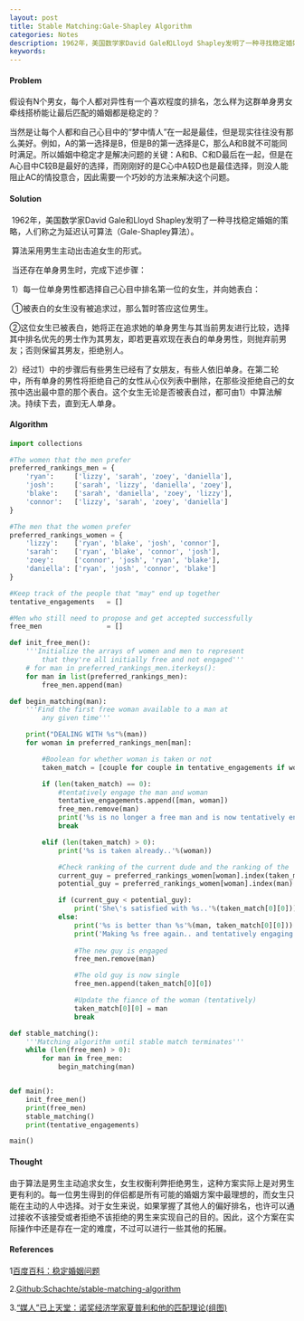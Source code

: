 ```yaml
---
layout: post
title: Stable Matching:Gale-Shapley Algorithm
categories: Notes
description: 1962年，美国数学家David Gale和Lloyd Shapley发明了一种寻找稳定婚姻的策略，人们称之为延迟认可算法（Gale-Shapley算法）
keywords: 
---
```


#### Problem

​	假设有N个男女，每个人都对异性有一个喜欢程度的排名，怎么样为这群单身男女牵线搭桥能让最后匹配的婚姻都是稳定的？

​	当然是让每个人都和自己心目中的“梦中情人”在一起是最佳，但是现实往往没有那么美好。例如，A的第一选择是B，但是B的第一选择是C，那么A和B就不可能同时满足。所以婚姻中稳定才是解决问题的关键：A和B、C和D最后在一起，但是在A心目中C较B是最好的选择，而刚刚好的是C心中A较D也是最佳选择，则没人能阻止AC的情投意合，因此需要一个巧妙的方法来解决这个问题。

#### Solution

​	1962年，美国数学家David Gale和Lloyd Shapley发明了一种寻找稳定婚姻的策略，人们称之为延迟认可算法（Gale-Shapley算法）。

​	算法采用男生主动出击追女生的形式。

​	当还存在单身男生时，完成下述步骤：

​	1）每一位单身男性都选择自己心目中排名第一位的女生，并向她表白：

​	①被表白的女生没有被追求过，那么暂时答应这位男生。

​	②这位女生已被表白，她将正在追求她的单身男生与其当前男友进行比较，选择其中排名优先的男士作为其男友，即若更喜欢现在表白的单身男性，则抛弃前男友；否则保留其男友，拒绝别人。

​	2）经过1）中的步骤后有些男生已经有了女朋友，有些人依旧单身。在第二轮中，所有单身的男性将拒绝自己的女性从心仪列表中删除，在那些没拒绝自己的女孩中选出最中意的那个表白。这个女生无论是否被表白过，都可由1）中算法解决。持续下去，直到无人单身。

#### Algorithm

~~~python
import collections

#The women that the men prefer
preferred_rankings_men = {
	'ryan': 	['lizzy', 'sarah', 'zoey', 'daniella'],
	'josh': 	['sarah', 'lizzy', 'daniella', 'zoey'],
	'blake': 	['sarah', 'daniella', 'zoey', 'lizzy'],
	'connor': 	['lizzy', 'sarah', 'zoey', 'daniella']
}

#The men that the women prefer
preferred_rankings_women = {
	'lizzy': 	['ryan', 'blake', 'josh', 'connor'],
	'sarah': 	['ryan', 'blake', 'connor', 'josh'],
	'zoey':  	['connor', 'josh', 'ryan', 'blake'],
	'daniella':	['ryan', 'josh', 'connor', 'blake'] 
}

#Keep track of the people that "may" end up together
tentative_engagements 	= []

#Men who still need to propose and get accepted successfully
free_men 				= []

def init_free_men():
	'''Initialize the arrays of women and men to represent 
		that they're all initially free and not engaged'''
	# for man in preferred_rankings_men.iterkeys():
	for man in list(preferred_rankings_men):
		free_men.append(man)

def begin_matching(man):
	'''Find the first free woman available to a man at
		any given time'''

	print("DEALING WITH %s"%(man))
	for woman in preferred_rankings_men[man]:

		#Boolean for whether woman is taken or not
		taken_match = [couple for couple in tentative_engagements if woman in couple]

		if (len(taken_match) == 0):
			#tentatively engage the man and woman
			tentative_engagements.append([man, woman])
			free_men.remove(man)
			print('%s is no longer a free man and is now tentatively engaged to %s'%(man, woman))
			break

		elif (len(taken_match) > 0):
			print('%s is taken already..'%(woman))

			#Check ranking of the current dude and the ranking of the 'to-be' dude
			current_guy = preferred_rankings_women[woman].index(taken_match[0][0])
			potential_guy = preferred_rankings_women[woman].index(man)

			if (current_guy < potential_guy):
				print('She\'s satisfied with %s..'%(taken_match[0][0]))
			else: 
				print('%s is better than %s'%(man, taken_match[0][0]))
				print('Making %s free again.. and tentatively engaging %s and %s'%(taken_match[0][0], man, woman))
				
				#The new guy is engaged
				free_men.remove(man)

				#The old guy is now single
				free_men.append(taken_match[0][0])

				#Update the fiance of the woman (tentatively)
				taken_match[0][0] = man
				break

def stable_matching():
	'''Matching algorithm until stable match terminates'''
	while (len(free_men) > 0):
		for man in free_men:
			begin_matching(man)


def main():
	init_free_men()
	print(free_men)
	stable_matching()
	print(tentative_engagements)

main()
~~~

#### Thought

​	由于算法是男生主动追求女生，女生权衡利弊拒绝男生，这种方案实际上是对男生更有利的。每一位男生得到的伴侣都是所有可能的婚姻方案中最理想的，而女生只能在主动的人中选择。对于女生来说，如果掌握了其他人的偏好排名，也许可以通过接收不该接受或者拒绝不该拒绝的男生来实现自己的目的。因此，这个方案在实际操作中还是存在一定的难度，不过可以进行一些其他的拓展。

#### References

1[百度百科：稳定婚姻问题](https://baike.baidu.com/item/%E7%A8%B3%E5%AE%9A%E5%A9%9A%E5%A7%BB%E9%97%AE%E9%A2%98/12760040?fr=aladdin)

2.[Github:Schachte/stable-matching-algorithm](https://github.com/Schachte/stable-matching-algorithm/blob/master/stable_matching.py)

3.[“媒人”已上天堂：诺奖经济学家夏普利和他的匹配理论(组图)](http://business.sohu.com/20160315/n440476328.shtml)


  